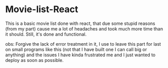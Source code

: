 # Movie-list-React

This is a basic movie list done with react, that due some stupid reasons (from my part) cause me a lot of headaches and took much more time than it should. Still, it's done and functional.

obs: Forgive the lack of error treatment in it, I use to leave this part for last on small programs like this (not that I have built one I can call big or anything) and the issues I have kinda frustrated me and I just wanted to deploy as soon as possible.
